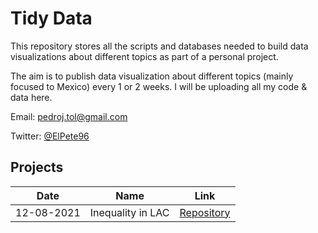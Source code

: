 # Tidy Data
This repository stores all the scripts and databases needed to build data visualizations about different topics as part of a personal project. 

The aim is to publish data visualization about different topics (mainly focused to Mexico) every 1 or 2 weeks. I will be uploading all my code & data here.

Email: pedroj.tol@gmail.com

Twitter: [@ElPete96](https://twitter.com/ElPete96)

## Projects

| Date     | Name              | Link                                                                                                         |
|----------|-------------------|--------------------------------------------------------------------------------------------------------------|
|12-08-2021| Inequality in LAC | [Repository](https://github.com/PedroToL/TidyData/tree/main/12-08-2021%20(Inequality%20in%20Latin%20America))|
